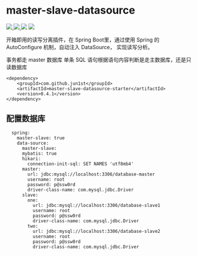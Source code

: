 # master-slave-datasource

<a href="https://mvnrepository.com/artifact/com.github.jun1st/master-slave-datasource-starter" target="_blank">
    <img src="https://maven-badges.herokuapp.com/maven-central/com.baomidou/dynamic-datasource-spring-boot-starter/badge.svg" >
</a>
<a href="http://www.apache.org/licenses/LICENSE-2.0.html" target="_blank">
    <img src="http://img.shields.io/:license-apache-brightgreen.svg" >
</a>
<a>
    <img src="https://img.shields.io/badge/JDK-1.8+-green.svg" >
</a>
<a>
    <img src="https://img.shields.io/badge/SpringBoot-_2.0+-green.svg" >
</a>

开箱即用的读写分离插件，在 Spring Boot里，通过使用 Spring 的 AutoConfigure 机制，自动注入 DataSource， 实现读写分析。

事务都走 master 数据库
单条 SQL 语句根据语句内容判断是走主数据库，还是只读数据库

```
<dependency>
    <groupId>com.github.jun1st</groupId>
    <artifactId>master-slave-datasource-starter</artifactId>
    <version>0.4.1</version>
</dependency>
```

## 配置数据库

```
  spring:
    master-slave: true
    data-source:
      master-slave:
      mybatis: true
      hikari:
        connection-init-sql: SET NAMES 'utf8mb4'
      master:
        url: jdbc:mysql://localhost:3306/database-master
        username: root
        password: p@ssw0rd
        driver-class-name: com.mysql.jdbc.Driver
      slave:
        one:
          url: jdbc:mysql://localhost:3306/database-slave1
          username: root
          password: p@ssw0rd
          driver-class-name: com.mysql.jdbc.Driver
        two:
          url: jdbc:mysql://localhost:3306/database-slave2
          username: root
          password: p@ssw0rd
          driver-class-name: com.mysql.jdbc.Driver
```
